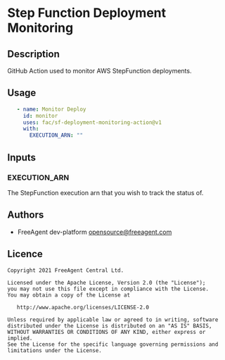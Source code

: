 # Step Function Deployment Monitoring

## Description

GitHub Action used to monitor AWS StepFunction deployments.

## Usage

```yaml
   - name: Monitor Deploy
     id: monitor
     uses: fac/sf-deployment-monitoring-action@v1
     with:
       EXECUTION_ARN: ""
```

## Inputs

### EXECUTION_ARN

The StepFunction execution arn that you wish to track the status of.

## Authors

* FreeAgent dev-platform opensource@freeagent.com
## Licence

```
Copyright 2021 FreeAgent Central Ltd.

Licensed under the Apache License, Version 2.0 (the "License");
you may not use this file except in compliance with the License.
You may obtain a copy of the License at

   http://www.apache.org/licenses/LICENSE-2.0

Unless required by applicable law or agreed to in writing, software
distributed under the License is distributed on an "AS IS" BASIS,
WITHOUT WARRANTIES OR CONDITIONS OF ANY KIND, either express or implied.
See the License for the specific language governing permissions and
limitations under the License.
```
